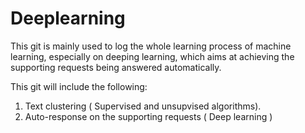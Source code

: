 # Deeplearning
This git is mainly used to log the whole learning process of machine learning, especially on deeping learning, which aims at achieving the supporting requests being answered automatically.

This git will include the following:
1. Text clustering ( Supervised and unsupvised algorithms).
2. Auto-response on the supporting requests ( Deep learning )
